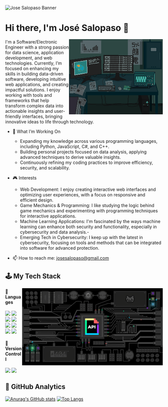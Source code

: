![Jose Salopaso Banner](https://github.com/josesalopasog/josesalopasog/blob/main/Banner%20(Jos%C3%A9%20Salopaso).jpg)

<h1> Hi there, I'm José Salopaso 👋 </h1>

<img align="right" width=300px src="https://github.com/josesalopasog/josesalopasog/blob/main/computer.gif" />

I'm a Software/Electronic Engineer with a strong passion for data science, application development, and web technologies. Currently, I’m focused on enhancing my skills in building data-driven software, developing intuitive web applications, and creating impactful solutions. I enjoy working with tools and frameworks that help transform complex data into actionable insights and user-friendly interfaces, bringing innovative ideas to life through technology.

- 🌱 What I’m Working On
  - Expanding my knowledge across various programming languages, including Python, JavaScript, C#, and C++.
  - Building personal projects focused on data analysis, applying advanced techniques to derive valuable insights.
  - Continuously refining my coding practices to improve efficiency, security, and scalability.
- 🎮 Interests
  - Web Development: I enjoy creating interactive web interfaces and optimizing user experiences, with a focus on responsive and efficient design.
  - Game Mechanics & Programming: I like studying the logic behind game mechanics and experimenting with programming techniques for interactive applications.
  - Machine Learning Applications: I'm fascinated by the ways machine learning can enhance both security and functionality, especially in cybersecurity and data analysis.- 
  - Emerging Tech in Cybersecurity: I keep up with the latest in cybersecurity, focusing on tools and methods that can be integrated into software for advanced protection.

- 📫 How to reach me: <a href="josesalopaso@gmail.com">josesalopaso@gmail.com</a>

## 🕹️ My Tech Stack

<img align="right" width=450px src="https://github.com/josesalopasog/josesalopasog/blob/main/api.gif" />

<h4> 🪬 Languages </h4>
<span>
  <img src="https://img.shields.io/badge/python-3670A0?style=for-the-badge&logo=python&logoColor=ffdd54">
  <img src="https://img.shields.io/badge/C-00599C?style=for-the-badge&logo=c&logoColor=white">
  <img src="https://img.shields.io/badge/c++-%2300599C.svg?style=for-the-badge&logo=c%2B%2B&logoColor=white">
  <img src="https://img.shields.io/badge/JavaScript-F7DF1E?style=for-the-badge&logo=javascript&logoColor=black">
  <img src="https://img.shields.io/badge/Java-ED8B00?style=for-the-badge&logo=java&logoColor=white">
  <img src="https://img.shields.io/badge/HTML5-E34F26?style=for-the-badge&logo=html5&logoColor=white">
  <img src="https://img.shields.io/badge/CSS3-1572B6?style=for-the-badge&logo=css3&logoColor=white">
  <img src= "https://img.shields.io/badge/-Arduino-00979D?style=for-the-badge&logo=Arduino&logoColor=white">
</span>

<h4> 🩻 Version Controll </h4>
<span>
  <img src="https://img.shields.io/badge/git-%23F05033.svg?style=for-the-badge&logo=git&logoColor=white">
  <img src="https://img.shields.io/badge/github-%23121011.svg?style=for-the-badge&logo=github&logoColor=white">
</span>
<!--
<h4> 🤖 Game Engines </h4>
<span>
  <img src="https://img.shields.io/badge/unrealengine-0E1128?style=for-the-badge&logo=unrealengine&labelColor=black&color=black">
  <img src="https://img.shields.io/badge/unity-FFFFFF?style=for-the-badge&logo=unity&logoColor=black&labelColor=white&color=white">
</span>
-->
<!--
## 📲 Social Media
<a href="https://www.twitch.tv/levipley" >
  <img src="https://img.shields.io/badge/Twitch-9347FF?style=for-the-badge&logo=twitch&logoColor=white" alt="Twitch">
</a>
<a href="https://www.youtube.com/@levipley">
  <img src="https://img.shields.io/badge/YouTube-%23FF0000.svg?style=for-the-badge&logo=YouTube&logoColor=white" alt="Youtube">
</a>
<a href="https://www.tiktok.com/@leviplay_" >
  <img src="https://img.shields.io/badge/TikTok-%23000000.svg?style=for-the-badge&logo=TikTok&logoColor=white" alt="Tiktok">
</a>
<a href= "https://www.instagram.com/leviplay_/?hl=es">
    <img src="https://img.shields.io/badge/Instagram-%23E4405F.svg?style=for-the-badge&logo=Instagram&logoColor=white">
</a>
<a href= "https://discord.gg/FwSGEU3f5f">
    <img src="https://img.shields.io/badge/discord-5865F2?style=for-the-badge&logo=twitch&logoColor=white">
</a>
-->

## 📶 GitHub Analytics
[![Anurag's GitHub stats](https://github-readme-stats.vercel.app/api?username=josesalopasog&theme=tokyonight&hide_border=true&show_icons=true)](https://github.com/leviplay/github-readme-stats)
[![Top Langs](https://github-readme-stats.vercel.app/api/top-langs/?username=josesalopasog&theme=tokyonight&hide_border=true)](https://github.com/josesalopasog/github-readme-stats)
